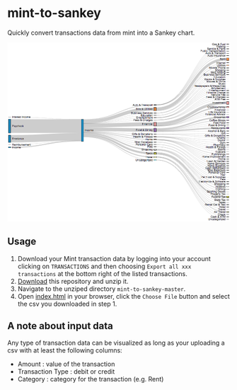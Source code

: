 # mint-to-sankey
Quickly convert transactions data from mint into a Sankey chart.

<img src="ss.png"></img>

## Usage

1. Download your Mint transaction data by logging into your account clicking on `TRANSACTIONS` and then choosing `Export all xxx transactions` at the bottom right of the listed transactions.
2. [Download](https://github.com/ConstantinoSchillebeeckx/mint-to-sankey/archive/master.zip) this repository and unzip it.
3. Navigate to the unziped directory `mint-to-sankey-master`.
4. Open [index.html](index.html) in your browser, click the `Choose File` button and select the csv you downloaded in step 1.

## A note about input data

Any type of transaction data can be visualized as long as your uploading a csv with at least the following columns:

- Amount : value of the transaction
- Transaction Type : debit or credit
- Category : category for the transaction (e.g. Rent)
